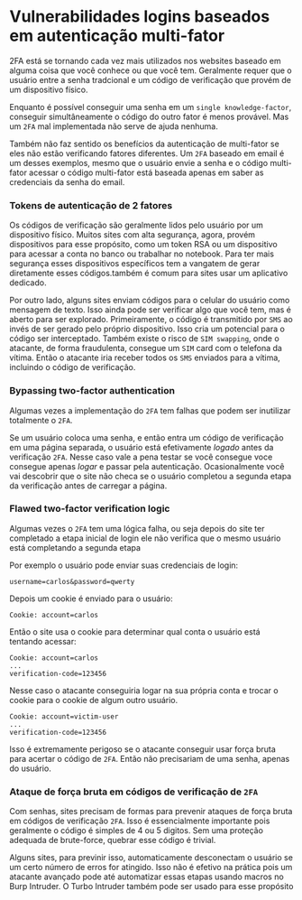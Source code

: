 # Vulnerabilidades logins baseados em autenticação multi-fator

2FA está se tornando cada vez mais utilizados nos websites baseado em alguma coisa que você conhece ou que você tem. Geralmente requer que o usuário entre a senha tradcional e um código de verificação que provém de um dispositivo físico.

Enquanto é possível conseguir uma senha em um `single knowledge-factor`, conseguir simultâneamente o código do outro fator é menos provável. Mas um `2FA` mal implementada não serve de ajuda nenhuma.

Também não faz sentido os benefícios da autenticação de multi-fator se eles não estão verificando fatores diferentes. Um `2FA` baseado em email é um desses exemplos, mesmo que o usuário envie a senha e o código multi-fator acessar o código multi-fator está baseada apenas em saber as credenciais da senha do email.

### Tokens de autenticação de 2 fatores

Os códigos de verificação são geralmente lidos pelo usuário por um dispositivo físico. Muitos sites com alta segurança, agora, provém dispositivos  para esse propósito, como um token RSA ou um dispositivo para acessar a conta no banco ou trabalhar no notebook. Para ter mais segurança esses dispositivos específicos tem a vangatem de gerar diretamente esses códigos.também é comum para sites usar um aplicativo dedicado.

Por outro lado, alguns sites enviam códigos para o celular do usuário como mensagem de texto. Isso ainda pode ser verificar algo que você tem, mas é aberto para ser explorado. Primeiramente, o código é transmitido por `SMS` ao invés de ser gerado pelo próprio dispositivo. Isso cria um potencial para o código ser interceptado. Também existe o risco de `SIM swapping`, onde o atacante, de forma fraudulenta, consegue um `SIM` card com o telefona da vítima. Então o atacante iria receber todos os `SMS` enviados para a vítima, incluindo o código de verificação.

### Bypassing two-factor authentication

Algumas vezes a implementação do `2FA` tem falhas que podem ser inutilizar totalmente o `2FA`.

Se um usuário coloca uma senha, e então entra um código de verificação em uma página separada, o usuário está efetivamente *logado* antes da verificação `2FA`. Nesse caso vale a pena testar se você consegue voce consegue apenas *logar* e passar pela autenticação. Ocasionalmente você vai descobrir que o site não checa se o usuário completou a segunda etapa da verificação antes de carregar a página.

### Flawed two-factor verification logic

Algumas vezes o `2FA` tem uma lógica falha, ou seja depois do site ter completado a etapa inicial de login ele não verifica que o mesmo usuário está completando a segunda etapa

Por exemplo o usuário pode enviar suas credenciais de login:

```
username=carlos&password=qwerty
```

Depois um cookie é enviado para o usuário:

```
Cookie: account=carlos
```

Então o site usa o cookie para determinar qual conta o usuário está tentando acessar:

```
Cookie: account=carlos
...
verification-code=123456
```

Nesse caso o atacante conseguiria logar na sua própria conta e trocar o cookie para o cookie de algum outro usuário.


```
Cookie: account=victim-user
...
verification-code=123456
```

Isso é extremamente perigoso se o atacante conseguir usar força bruta para acertar o código de `2FA`. Então não precisariam de uma senha, apenas do usuário.

### Ataque de força bruta em códigos de verificação de `2FA`

Com senhas, sites precisam de formas para prevenir ataques de força bruta em códigos de verificação `2FA`. Isso é essencialmente importante pois geralmente o código é simples de 4 ou 5 digitos. Sem uma proteção adequada de brute-force, quebrar esse código é trivial.

Alguns sites, para previnir isso, automaticamente desconectam o usuário se um certo número de erros for atingido. Isso não é efetivo na prática pois um atacante avançado pode até automatizar essas etapas usando macros no Burp Intruder. O Turbo Intruder também pode ser usado para esse propósito
